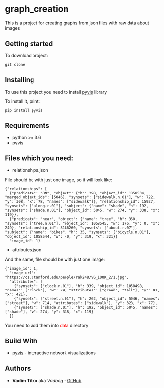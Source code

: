 # graph_creation

This is a project for creating graphs from json
files with raw data about images

## Getting started

To download project:

```
git clone 
```

## Installing
To use this project you need to install
[pyvis](https://pyvis.readthedocs.io/en/latest/) library

To install it, print:

```
pip install pyvis
```

## Requirements

- python >= 3.6
- pyvis

## Files which you need:

- relationships.json

File should be with just one image, so it will look like:

```
{"relationships": [
  {"predicate": "ON", "object": {"h": 290, "object_id": 1058534, "merged_object_ids": [5046], "synsets": ["sidewalk.n.01"], "w": 722, "y": 308, "x": 78, "names": ["sidewalk"]}, "relationship_id": 15927, "synsets": ["along.r.01"], "subject": {"name": "shade", "h": 192, "synsets": ["shade.n.01"], "object_id": 5045, "w": 274, "y": 338, "x": 119}},
  {"predicate": "near", "object": {"name": "tree", "h": 360, "synsets": ["tree.n.01"], "object_id": 1058545, "w": 176, "y": 0, "x": 249}, "relationship_id": 3186260, "synsets": ["about.r.07"], "subject": {"name": "bikes", "h": 35, "synsets": ["bicycle.n.01"], "object_id": 1058544, "w": 40, "y": 319, "x": 321}}
  "image_id": 1}
```

- attributes.json

And the same, file should be with just one image:

```
{"image_id": 1,
  "image_url": "https://cs.stanford.edu/people/rak248/VG_100K_2/1.jpg",
  "attributes": [
    {"synsets": ["clock.n.01"], "h": 339, "object_id": 1058498, "names": ["clock"], "w": 79, "attributes": ["green", "tall"], "y": 91, "x": 421},
    {"synsets": ["street.n.01"], "h": 262, "object_id": 5046, "names": ["street"], "w": 714, "attributes": ["sidewalk"], "y": 328, "x": 77},
    {"synsets": ["shade.n.01"], "h": 192, "object_id": 5045, "names": ["shade"], "w": 274, "y": 338, "x": 119}
  ]}
```

You need to add them into <span style="color:red">data</span> directory

## Build With

* [pyvis](https://pyvis.readthedocs.io/en/latest/) - interactive network visualizations

## Authors

* **Vadim Titko** aka *Vadbeg* - [GitHub](https://github.com/Vadbeg/PythonHomework/commits?author=Vadbeg)